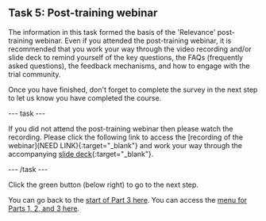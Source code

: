 ## Task 5: Post-training webinar

The information in this task formed the basis of the 'Relevance' post-training webinar. Even if you attended the post-training webinar, it is recommended that you work your way through the video recording and/or slide deck to remind yourself of the key questions, the FAQs (frequently asked questions), the feedback mechanisms, and how to engage with the trial community. 

Once you have finished, don't forget to complete the survey in the next step to let us know you have completed the course.

--- task ---

If you did not attend the post-training webinar then please watch the recording. Please click the following link to access the [recording of the webinar](NEED LINK){:target="_blank"} and work your way through the accompanying [slide deck](https://ncce.io/OCsl4I){:target="_blank"}.

--- /task ---

Click the green button (below right) to go to the next step.

You can go back to the [start of Part 3 here](https://projects.raspberrypi.org/en/projects/Year8-RelevanceTraining-Part3-GBICi4). 
You can access the [menu for Parts 1, 2, and 3 here](https://projects.raspberrypi.org/en/pathways/year8-relevancetraining-gbici4).
